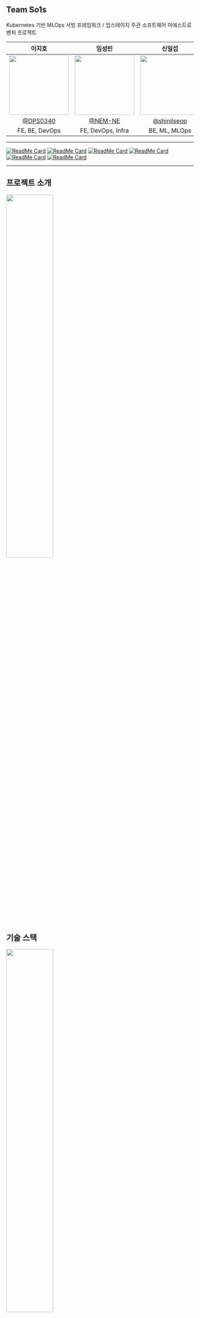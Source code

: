 ## Team So1s

Kubernetes 기반 MLOps 서빙 프레임워크 / 업스테이지 주관 소프트웨어 마에스트로 벤처 프로젝트

|이지호|임성빈|신일섭|
|:--:|:--:|:---:|
|<a href="https://github.com/DPS0340"><img width="160px" src="https://avatars.githubusercontent.com/u/32592965?v=4" /></a> | <a href="https://github.com/NEM-NE"><img width="160px" src="https://avatars.githubusercontent.com/u/55152516?v=4" /></a> | <a href="https://github.com/shinilseop"><img width="160px" src="https://avatars.githubusercontent.com/u/76181126?v=4" /></a>|
|[@DPS0340](https://github.com/DPS0340) | [@NEM-NE](https://github.com/NEM-NE) | [@shinilseop](https://github.com/shinilseop)|
| FE, BE, DevOps | FE, DevOps, Infra | BE, ML, MLOps |

---

[![ReadMe Card](https://github-readme-stats.vercel.app/api/pin/?username=so1s&repo=so1s-frontend&theme=radical)](https://github.com/so1s/so1s-frontend) [![ReadMe Card](https://github-readme-stats.vercel.app/api/pin/?username=so1s&repo=so1s-backend&theme=radical)](https://github.com/so1s/so1s-backend)
[![ReadMe Card](https://github-readme-stats.vercel.app/api/pin/?username=so1s&repo=so1s-deploy&theme=radical)](https://github.com/so1s/so1s-deploy) [![ReadMe Card](https://github-readme-stats.vercel.app/api/pin/?username=so1s&repo=so1s-infra&theme=radical)](https://github.com/so1s/so1s-infra)
[![ReadMe Card](https://github-readme-stats.vercel.app/api/pin/?username=so1s&repo=so1s-build-files&theme=radical)](https://github.com/so1s/so1s-build-files) [![ReadMe Card](https://github-readme-stats.vercel.app/api/pin/?username=so1s&repo=so1s-load-testing&theme=radical)](https://github.com/so1s/so1s-load-testing)

---
## 프로젝트 소개

<img width="50%" src="https://user-images.githubusercontent.com/32592965/205466568-a27477d3-26fb-4623-8018-14e58de0acce.png" />

## 기술 스택

<img width="50%" src="https://user-images.githubusercontent.com/32592965/205466566-7ee2a08f-b34f-4878-b75a-d9a6df495d47.png" />

**Infra**

- Terraform
- AWS EKS
- AWS S3
- Locust

---

## Presentations

[최종 발표 슬라이드](https://docs.google.com/presentation/d/11jUsE_isiw8V15rk1Q7CLY6Bld6QvcrzXzzvFS02Qj4/edit?usp=sharing)

## 발음에 대해

영단어 source와 동일하게, `/sɔːrs/`로 읽습니다.
